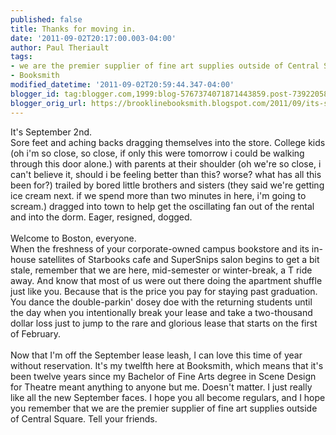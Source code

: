 ```yaml
---
published: false
title: Thanks for moving in.
date: '2011-09-02T20:17:00.003-04:00'
author: Paul Theriault
tags:
- we are the premier supplier of fine art supplies outside of Central Square
- Booksmith
modified_datetime: '2011-09-02T20:59:44.347-04:00'
blogger_id: tag:blogger.com,1999:blog-5767374071871443859.post-7392205832639749708
blogger_orig_url: https://brooklinebooksmith.blogspot.com/2011/09/its-september-2nd.html
---
```


It's September 2<span id="SPELLING_ERROR_0" class="blsp-spelling-error">nd</span>.
<br />Sore feet and aching backs dragging themselves into the store. College kids (oh <span id="SPELLING_ERROR_1" class="blsp-spelling-error">i'm</span> so close, so close, if only this were tomorrow i could be walking through this door alone.) with parents at their shoulder (oh we're so close, i can't believe it, should i be feeling better than this? worse? what has all this been for?) trailed by bored little brothers and sisters (they said we're getting ice cream next. if we spend more than two minutes in here, <span id="SPELLING_ERROR_2" class="blsp-spelling-error">i'm</span> going to scream.) dragged into town to help get the oscillating fan out of the rental and into the dorm. Eager, resigned, dogged.
<br />
<br />Welcome to Boston, everyone.
<br />When the freshness of your corporate-owned campus bookstore and its in-house satellites of <span id="SPELLING_ERROR_3" class="blsp-spelling-error">Starbooks</span> cafe and <span id="SPELLING_ERROR_4" class="blsp-spelling-error">SuperSnips</span> salon begins to get a bit stale, remember that we are here, mid-semester or winter-break, a T ride away. And know that most of us were out there doing the apartment shuffle just like you. Because that is the price you pay for staying past graduation. You dance the double-<span id="SPELLING_ERROR_5" class="blsp-spelling-error">parkin</span>' <span id="SPELLING_ERROR_6" class="blsp-spelling-error">dosey</span> doe with the returning students until the day when you intentionally break your lease and take a two-thousand dollar loss just to jump to the rare and glorious lease that starts on the first of February.
<br />
<br />Now that I'm off the September lease leash, I can love this time of year without reservation. It's my twelfth here at <span id="SPELLING_ERROR_7" class="blsp-spelling-error">Booksmith</span>, which means that it's been twelve years since my Bachelor of Fine Arts degree in Scene Design for Theatre meant anything to anyone but me. Doesn't matter. I just really like all the new September faces. I hope you all become regulars, and I hope you remember that we are the premier supplier of fine art supplies outside of Central Square. Tell your friends.
<br />